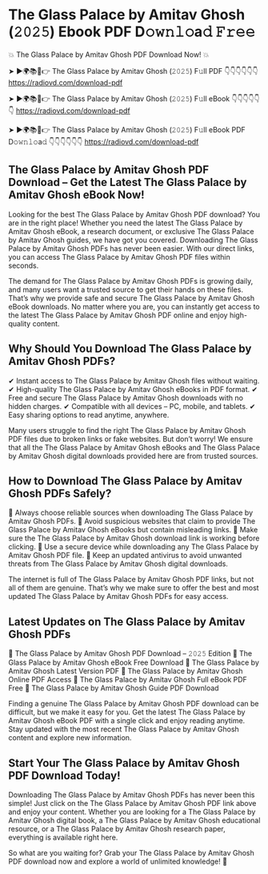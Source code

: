 # The Glass Palace by Amitav Ghosh (𝟸𝟶𝟸𝟻) Ebook PDF D𝚘𝚠𝚗𝚕𝚘a𝚍 𝙵𝚛𝚎𝚎

💥 The Glass Palace by Amitav Ghosh PDF Download Now! 💥

➤ ►🌍📚📱👉 The Glass Palace by Amitav Ghosh (𝟸𝟶𝟸𝟻) F𝚞ll PDF 👇👇👇👇👇👇
https://radiovd.com/download-pdf

➤ ►🌍📚📱👉 The Glass Palace by Amitav Ghosh (𝟸𝟶𝟸𝟻) F𝚞ll eBook 👇👇👇👇👇👇
https://radiovd.com/download-pdf

➤ ►🌍📚📱👉 The Glass Palace by Amitav Ghosh (𝟸𝟶𝟸𝟻) F𝚞ll eBook PDF D𝚘𝚠𝚗𝚕𝚘a𝚍 👇👇👇👇👇👇
https://radiovd.com/download-pdf

## The Glass Palace by Amitav Ghosh PDF Download – Get the Latest The Glass Palace by Amitav Ghosh eBook Now!

Looking for the best The Glass Palace by Amitav Ghosh PDF download? You are in the right place! Whether you need the latest The Glass Palace by Amitav Ghosh eBook, a research document, or exclusive The Glass Palace by Amitav Ghosh guides, we have got you covered. Downloading The Glass Palace by Amitav Ghosh PDFs has never been easier. With our direct links, you can access The Glass Palace by Amitav Ghosh PDF files within seconds.

The demand for The Glass Palace by Amitav Ghosh PDFs is growing daily, and many users want a trusted source to get their hands on these files. That’s why we provide safe and secure The Glass Palace by Amitav Ghosh eBook downloads. No matter where you are, you can instantly get access to the latest The Glass Palace by Amitav Ghosh PDF online and enjoy high-quality content.

## Why Should You Download The Glass Palace by Amitav Ghosh PDFs?

✔ Instant access to The Glass Palace by Amitav Ghosh files without waiting.
✔ High-quality The Glass Palace by Amitav Ghosh eBooks in PDF format.
✔ Free and secure The Glass Palace by Amitav Ghosh downloads with no hidden charges.
✔ Compatible with all devices – PC, mobile, and tablets.
✔ Easy sharing options to read anytime, anywhere.

Many users struggle to find the right The Glass Palace by Amitav Ghosh PDF files due to broken links or fake websites. But don’t worry! We ensure that all the The Glass Palace by Amitav Ghosh eBooks and The Glass Palace by Amitav Ghosh digital downloads provided here are from trusted sources.

## How to Download The Glass Palace by Amitav Ghosh PDFs Safely?

📌 Always choose reliable sources when downloading The Glass Palace by Amitav Ghosh PDFs.
📌 Avoid suspicious websites that claim to provide The Glass Palace by Amitav Ghosh eBooks but contain misleading links.
📌 Make sure the The Glass Palace by Amitav Ghosh download link is working before clicking.
📌 Use a secure device while downloading any The Glass Palace by Amitav Ghosh PDF file.
📌 Keep an updated antivirus to avoid unwanted threats from The Glass Palace by Amitav Ghosh digital downloads.

The internet is full of The Glass Palace by Amitav Ghosh PDF links, but not all of them are genuine. That’s why we make sure to offer the best and most updated The Glass Palace by Amitav Ghosh PDFs for easy access.

## Latest Updates on The Glass Palace by Amitav Ghosh PDFs

🔹 The Glass Palace by Amitav Ghosh PDF Download – 𝟸𝟶𝟸𝟻 Edition
🔹 The Glass Palace by Amitav Ghosh eBook Free Download
🔹 The Glass Palace by Amitav Ghosh Latest Version PDF
🔹 The Glass Palace by Amitav Ghosh Online PDF Access
🔹 The Glass Palace by Amitav Ghosh Full eBook PDF Free
🔹 The Glass Palace by Amitav Ghosh Guide PDF Download

Finding a genuine The Glass Palace by Amitav Ghosh PDF download can be difficult, but we make it easy for you. Get the latest The Glass Palace by Amitav Ghosh eBook PDF with a single click and enjoy reading anytime. Stay updated with the most recent The Glass Palace by Amitav Ghosh content and explore new information.

## Start Your The Glass Palace by Amitav Ghosh PDF Download Today!

Downloading The Glass Palace by Amitav Ghosh PDFs has never been this simple! Just click on the The Glass Palace by Amitav Ghosh PDF link above and enjoy your content. Whether you are looking for a The Glass Palace by Amitav Ghosh digital book, a The Glass Palace by Amitav Ghosh educational resource, or a The Glass Palace by Amitav Ghosh research paper, everything is available right here.

So what are you waiting for? Grab your The Glass Palace by Amitav Ghosh PDF download now and explore a world of unlimited knowledge! 🚀